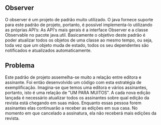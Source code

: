 ## Observer

O observer é um projeto de padrão muito utilizado. O java fornece suporte para este padrão de projeto, portanto, é possível implementa-lo utilizando as próprias API’s: 
As API's mais gerais é a interface Observer e a classe Observable no pacote java.util. Basicamente o objetivo deste padrão é poder atualizar todos os objetos de uma classe ao mesmo tempo, ou seja, toda vez que um objeto muda de estado, todos os seu dependentes são notificados e atualizados automaticamente.

## Problema
Este padrão de projeto assemelha-se muito a relação entre editora e assinante. Foi então desenvolvido um código com esta estratégia de exemplificação.
Imagina-se que temos uma editora e vários assinantes, portanto, isto é uma relação de "UM PARA MUITOS". A cada nova edição lançada é necessário atualizar todos os assinantes sobre qual edição da revista está chegando em suas mãos. Enquanto essas pessoa forem assinantes elas continuarão a receber as edições em sua casa. No momento em que cancelado a assinatura, ela não receberá mais edições da revista.
